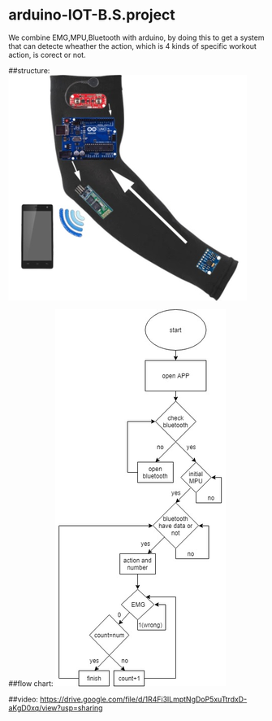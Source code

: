 # arduino-IOT-B.S.project
 We combine EMG,MPU,Bluetooth with arduino, by doing this to get a system that can detecte wheather the action, which is 4 kinds of specific workout action, is corect or not.<br>
 
##structure:
![image](https://github.com/qaws5503/arduino-IOT-B.S.project/blob/master/%E8%B3%87%E6%96%99/structure.jpg)

##flow chart:
![image](https://github.com/qaws5503/arduino-IOT-B.S.project/blob/master/%E8%B3%87%E6%96%99/flow_chart.jpg)

##video:
https://drive.google.com/file/d/1R4Fi3lLmptNgDoP5xuTtrdxD-aKgD0xq/view?usp=sharing
